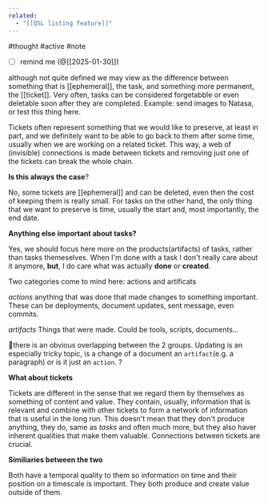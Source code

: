 ```yaml
---
related:
  - "[[QSL listing feature]]"
---
```

#thought #active #note 

- [ ] remind me (@[[2025-01-30]])

although not quite defined we may view as the difference between something that is [[ephemeral]], the task, and something more permanent, the [[ticket]].
Very often, tasks can be considered forgetabble or even deletable soon after they are completed.
Example: send images to Natasa, or test this thing here.

Tickets often represent something that we would like to preserve, at least in part, and we definitely want to be able to go back to them after some time, usually when we are working on a related ticket. This way, a web  of (invisible) connections is made between tickets and removing just one of the tickets can break the whole chain.

**Is this always the case**?

No, some tickets are [[ephemeral]] and can be deleted, even then the cost of keeping them is really small.
For tasks on the other hand, the only thing that we want to preserve is time, usually the start and, most importantly, the end date.

**Anything else important about tasks?**

Yes, we should focus here more on the products(artifacts) of tasks, rather  than tasks themeselves. When I'm done with a task I don't really care about it anymore, **but**, I do care what was actually **done** or **created**.

Two categories come to mind here: actions and artificats

*actions*
anything that was done that made changes to something important. These can be deployments, document updates, sent message, even commits.

*artifacts*
Things that were made. Could be tools, scripts, documents...

📔there is an obvious overlapping between the 2 groups. Updating is an especially tricky topic, is a change of a document an `artifact`(e.g. a paragraph) or is it just an `action`. ?

**What about tickets**

Tickets are different in  the sense that we regard them by themselves as something of content and value. They contain, usually, information that is relevant and combine with other tickets to form a network of information that is useful in the long run.
This doesn't mean that they don't produce anything, they do, same as *tasks* and often much more, but they also haver inherent qualities that make them valuable.
Connections between tickets are crucial.

**Similiaries between the two**

Both have a temporal quality to them so information on time and their position on a timescale is important.
They both produce and create value outside of them.

